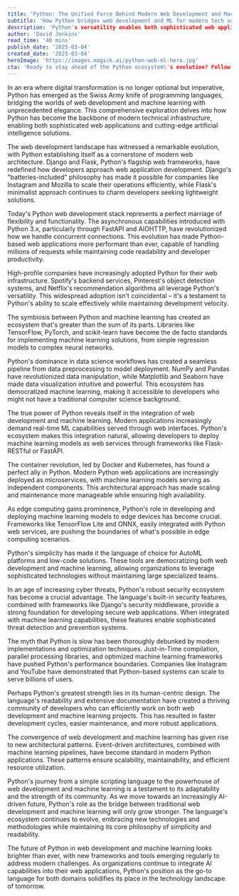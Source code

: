 ```yaml
---
title: 'Python: The Unified Force Behind Modern Web Development and Machine Learning'
subtitle: 'How Python bridges web development and ML for modern tech solutions'
description: 'Python's versatility enables both sophisticated web applications and cutting-edge AI solutions, making it the backbone of modern technical infrastructure.'
author: 'David Jenkins'
read_time: '40 mins'
publish_date: '2025-03-04'
created_date: '2025-03-04'
heroImage: 'https://images.magick.ai/python-web-ml-hero.jpg'
cta: 'Ready to stay ahead of the Python ecosystem\'s evolution? Follow us on LinkedIn for daily insights on web development, machine learning, and the future of technology.'
---
```


In an era where digital transformation is no longer optional but imperative, Python has emerged as the Swiss Army knife of programming languages, bridging the worlds of web development and machine learning with unprecedented elegance. This comprehensive exploration delves into how Python has become the backbone of modern technical infrastructure, enabling both sophisticated web applications and cutting-edge artificial intelligence solutions.

The web development landscape has witnessed a remarkable evolution, with Python establishing itself as a cornerstone of modern web architecture. Django and Flask, Python's flagship web frameworks, have redefined how developers approach web application development. Django's "batteries-included" philosophy has made it possible for companies like Instagram and Mozilla to scale their operations efficiently, while Flask's minimalist approach continues to charm developers seeking lightweight solutions.

Today's Python web development stack represents a perfect marriage of flexibility and functionality. The asynchronous capabilities introduced with Python 3.x, particularly through FastAPI and AIOHTTP, have revolutionized how we handle concurrent connections. This evolution has made Python-based web applications more performant than ever, capable of handling millions of requests while maintaining code readability and developer productivity.

High-profile companies have increasingly adopted Python for their web infrastructure. Spotify's backend services, Pinterest's object detection systems, and Netflix's recommendation algorithms all leverage Python's versatility. This widespread adoption isn't coincidental – it's a testament to Python's ability to scale effectively while maintaining development velocity.

The symbiosis between Python and machine learning has created an ecosystem that's greater than the sum of its parts. Libraries like TensorFlow, PyTorch, and scikit-learn have become the de facto standards for implementing machine learning solutions, from simple regression models to complex neural networks.

Python's dominance in data science workflows has created a seamless pipeline from data preprocessing to model deployment. NumPy and Pandas have revolutionized data manipulation, while Matplotlib and Seaborn have made data visualization intuitive and powerful. This ecosystem has democratized machine learning, making it accessible to developers who might not have a traditional computer science background.

The true power of Python reveals itself in the integration of web development and machine learning. Modern applications increasingly demand real-time ML capabilities served through web interfaces. Python's ecosystem makes this integration natural, allowing developers to deploy machine learning models as web services through frameworks like Flask-RESTful or FastAPI.

The container revolution, led by Docker and Kubernetes, has found a perfect ally in Python. Modern Python web applications are increasingly deployed as microservices, with machine learning models serving as independent components. This architectural approach has made scaling and maintenance more manageable while ensuring high availability.

As edge computing gains prominence, Python's role in developing and deploying machine learning models to edge devices has become crucial. Frameworks like TensorFlow Lite and ONNX, easily integrated with Python web services, are pushing the boundaries of what's possible in edge computing scenarios.

Python's simplicity has made it the language of choice for AutoML platforms and low-code solutions. These tools are democratizing both web development and machine learning, allowing organizations to leverage sophisticated technologies without maintaining large specialized teams.

In an age of increasing cyber threats, Python's robust security ecosystem has become a crucial advantage. The language's built-in security features, combined with frameworks like Django's security middleware, provide a strong foundation for developing secure web applications. When integrated with machine learning capabilities, these features enable sophisticated threat detection and prevention systems.

The myth that Python is slow has been thoroughly debunked by modern implementations and optimization techniques. Just-in-Time compilation, parallel processing libraries, and optimized machine learning frameworks have pushed Python's performance boundaries. Companies like Instagram and YouTube have demonstrated that Python-based systems can scale to serve billions of users.

Perhaps Python's greatest strength lies in its human-centric design. The language's readability and extensive documentation have created a thriving community of developers who can efficiently work on both web development and machine learning projects. This has resulted in faster development cycles, easier maintenance, and more robust applications.

The convergence of web development and machine learning has given rise to new architectural patterns. Event-driven architectures, combined with machine learning pipelines, have become standard in modern Python applications. These patterns ensure scalability, maintainability, and efficient resource utilization.

Python's journey from a simple scripting language to the powerhouse of web development and machine learning is a testament to its adaptability and the strength of its community. As we move towards an increasingly AI-driven future, Python's role as the bridge between traditional web development and machine learning will only grow stronger. The language's ecosystem continues to evolve, embracing new technologies and methodologies while maintaining its core philosophy of simplicity and readability.

The future of Python in web development and machine learning looks brighter than ever, with new frameworks and tools emerging regularly to address modern challenges. As organizations continue to integrate AI capabilities into their web applications, Python's position as the go-to language for both domains solidifies its place in the technology landscape of tomorrow.